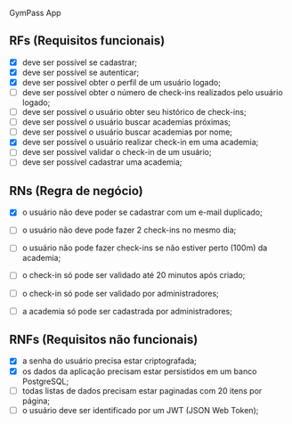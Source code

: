 GymPass App

## RFs (Requisitos funcionais)

- [x] deve ser possível se cadastrar;
- [x] deve ser possível se autenticar;
- [x] deve ser possível obter o perfil de um usuário logado;
- [ ] deve ser possível obter o número de check-ins realizados pelo usuário logado;
- [ ] deve ser possível o usuário obter seu histórico de check-ins;
- [ ] deve ser possível o usuário buscar academias próximas;
- [ ] deve ser possível o usuário buscar academias por nome;
- [x] deve ser possível o usuário realizar check-in em uma academia;
- [ ] deve ser possível validar o check-in de um usuário;
- [ ] deve ser possível cadastrar uma academia;

## RNs (Regra de negócio)

- [x] o usuário não deve poder se cadastrar com um e-mail duplicado;
- [ ] o usuário não deve pode fazer 2 check-ins no mesmo dia;
- [ ] o usuário não pode fazer check-ins se não estiver perto (100m) da academia;
- [ ] o check-in só pode ser validado até 20 minutos após criado;
- [ ] o check-in só pode ser validado por administradores;
- [ ] a academia só pode ser cadastrada por administradores;


## RNFs (Requisitos não funcionais)

- [x] a senha do usuário precisa estar criptografada;
- [x] os dados da aplicação precisam estar persistidos em um banco PostgreSQL;
- [ ] todas listas de dados precisam estar paginadas com 20 itens por página;
- [ ] o usuário deve ser identificado por um JWT (JSON Web Token);